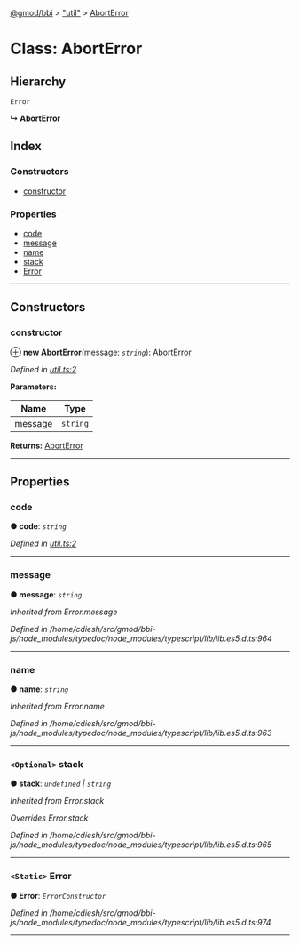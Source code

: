 [@gmod/bbi](../README.md) > ["util"](../modules/_util_.md) > [AbortError](../classes/_util_.aborterror.md)

# Class: AbortError

## Hierarchy

 `Error`

**↳ AbortError**

## Index

### Constructors

* [constructor](_util_.aborterror.md#constructor)

### Properties

* [code](_util_.aborterror.md#code)
* [message](_util_.aborterror.md#message)
* [name](_util_.aborterror.md#name)
* [stack](_util_.aborterror.md#stack)
* [Error](_util_.aborterror.md#error)

---

## Constructors

<a id="constructor"></a>

###  constructor

⊕ **new AbortError**(message: *`string`*): [AbortError](_util_.aborterror.md)

*Defined in [util.ts:2](https://github.com/gmod/bbi-js/blob/27f8971/src/util.ts#L2)*

**Parameters:**

| Name | Type |
| ------ | ------ |
| message | `string` |

**Returns:** [AbortError](_util_.aborterror.md)

___

## Properties

<a id="code"></a>

###  code

**● code**: *`string`*

*Defined in [util.ts:2](https://github.com/gmod/bbi-js/blob/27f8971/src/util.ts#L2)*

___
<a id="message"></a>

###  message

**● message**: *`string`*

*Inherited from Error.message*

*Defined in /home/cdiesh/src/gmod/bbi-js/node_modules/typedoc/node_modules/typescript/lib/lib.es5.d.ts:964*

___
<a id="name"></a>

###  name

**● name**: *`string`*

*Inherited from Error.name*

*Defined in /home/cdiesh/src/gmod/bbi-js/node_modules/typedoc/node_modules/typescript/lib/lib.es5.d.ts:963*

___
<a id="stack"></a>

### `<Optional>` stack

**● stack**: *`undefined` \| `string`*

*Inherited from Error.stack*

*Overrides Error.stack*

*Defined in /home/cdiesh/src/gmod/bbi-js/node_modules/typedoc/node_modules/typescript/lib/lib.es5.d.ts:965*

___
<a id="error"></a>

### `<Static>` Error

**● Error**: *`ErrorConstructor`*

*Defined in /home/cdiesh/src/gmod/bbi-js/node_modules/typedoc/node_modules/typescript/lib/lib.es5.d.ts:974*

___

